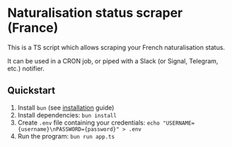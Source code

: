 # Naturalisation status scraper (France)

This is a TS script which allows scraping your French naturalisation status.

It can be used in a CRON job, or piped with a Slack (or Signal, Telegram, etc.) notifier.

## Quickstart

1. Install `bun` (see [installation](https://bun.sh/docs/installation) guide)
2. Install dependencies: `bun install`
3. Create `.env` file containing your credentials: `echo "USERNAME={username}\nPASSWORD={password}" > .env`
4. Run the program: `bun run app.ts`
